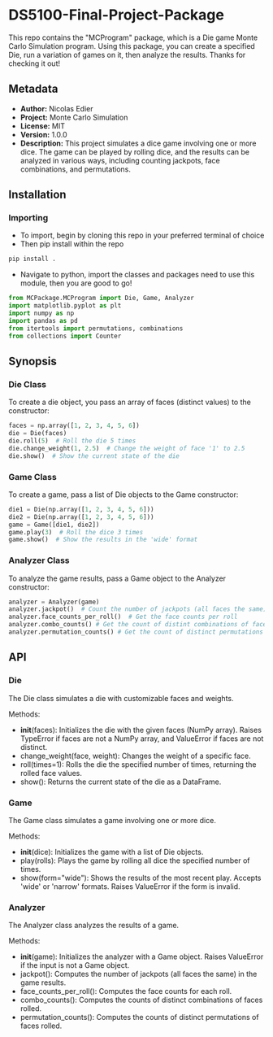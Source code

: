 # DS5100-Final-Project-Package
This repo contains the "MCProgram" package, which is a Die game Monte Carlo Simulation program. Using this package, you can create a specified Die, run a variation of games on it, then analyze the results. Thanks for checking it out!

## Metadata
- **Author:** Nicolas Edier
- **Project:** Monte Carlo Simulation
- **License:** MIT
- **Version:** 1.0.0
- **Description:** This project simulates a dice game involving one or more dice. The game can be played by rolling dice, and the results can be analyzed in various ways, including counting jackpots, face combinations, and permutations.

## Installation

### Importing
- To import, begin by cloning this repo in your preferred terminal of choice
- Then pip install within the repo
```bash
pip install .
```
- Navigate to python, import the classes and packages need to use this module, then you are good to go!
```python
from MCPackage.MCProgram import Die, Game, Analyzer
import matplotlib.pyplot as plt
import numpy as np
import pandas as pd
from itertools import permutations, combinations
from collections import Counter
```

## Synopsis

### Die Class
To create a die object, you pass an array of faces (distinct values) to the constructor:

```python
faces = np.array([1, 2, 3, 4, 5, 6])
die = Die(faces)
die.roll(5)  # Roll the die 5 times
die.change_weight(1, 2.5)  # Change the weight of face '1' to 2.5
die.show()  # Show the current state of the die 
```

### Game Class
To create a game, pass a list of Die objects to the Game constructor:

```python
die1 = Die(np.array([1, 2, 3, 4, 5, 6]))
die2 = Die(np.array([1, 2, 3, 4, 5, 6]))
game = Game([die1, die2])
game.play(3)  # Roll the dice 3 times
game.show()  # Show the results in the 'wide' format
```

### Analyzer Class
To analyze the game results, pass a Game object to the Analyzer constructor:

```python
analyzer = Analyzer(game)
analyzer.jackpot()  # Count the number of jackpots (all faces the same)
analyzer.face_counts_per_roll()  # Get the face counts per roll
analyzer.combo_counts() # Get the count of distint combinations of faces rolled
analyzer.permutation_counts() # Get the count of distinct permutations of faces rolled
```

## API

### Die
The Die class simulates a die with customizable faces and weights.

Methods:
- __init__(faces): Initializes the die with the given faces (NumPy array). Raises TypeError if faces are not a NumPy array, and ValueError if faces are not distinct.
- change_weight(face, weight): Changes the weight of a specific face.
- roll(times=1): Rolls the die the specified number of times, returning the rolled face values.
- show(): Returns the current state of the die as a DataFrame.


### Game
The Game class simulates a game involving one or more dice.

Methods:
- __init__(dice): Initializes the game with a list of Die objects.
- play(rolls): Plays the game by rolling all dice the specified number of times.
- show(form="wide"): Shows the results of the most recent play. Accepts 'wide' or 'narrow' formats. Raises ValueError if the form is invalid.


### Analyzer
The Analyzer class analyzes the results of a game.

Methods:
- __init__(game): Initializes the analyzer with a Game object. Raises ValueError if the input is not a Game object.
- jackpot(): Computes the number of jackpots (all faces the same) in the game results.
- face_counts_per_roll(): Computes the face counts for each roll.
- combo_counts(): Computes the counts of distinct combinations of faces rolled.
- permutation_counts(): Computes the counts of distinct permutations of faces rolled.